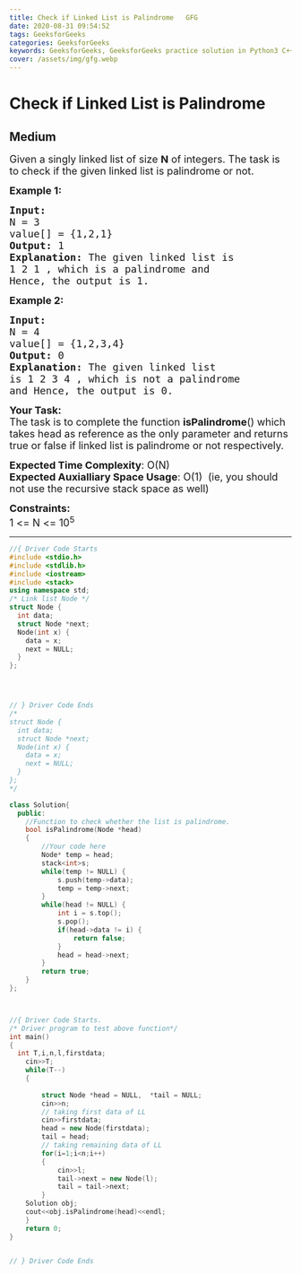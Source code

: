 ```yaml
---
title: Check if Linked List is Palindrome   GFG
date: 2020-08-31 09:54:52
tags: GeeksforGeeks
categories: GeeksforGeeks
keywords: GeeksforGeeks, GeeksforGeeks practice solution in Python3 C++ Java, Check if Linked List is Palindrome - GFG solution
cover: /assets/img/gfg.webp
---
```



# Check if Linked List is Palindrome
## Medium
<div class="problems_problem_content__Xm_eO"><p><span style="font-size:18px">Given a singly linked list of size <strong>N</strong> of integers. The task is to check if the given linked list is palindrome or not.</span></p>

<p><span style="font-size:18px"><strong>Example 1:</strong></span></p>

<pre><span style="font-size:18px"><strong>Input:
</strong>N = 3
value[] = {1,2,1}
<strong>Output: </strong>1<strong>
Explanation: </strong>The given linked list is
1 2 1 , which is a palindrome and
Hence, the output is 1.</span>
</pre>

<p><span style="font-size:18px"><strong>Example 2:</strong></span></p>

<pre><span style="font-size:18px"><strong>Input:
</strong>N = 4
value[] = {1,2,3,4}
<strong>Output: </strong>0<strong>
Explanation: </strong>The given linked list
is 1 2 3 4 , which is not a palindrome
and Hence, the output is 0.</span></pre>

<p><span style="font-size:18px"><strong>Your Task:</strong><br>
The task is to complete the function&nbsp;<strong>isPalindrome</strong>() which takes head as reference as the only parameter and returns true or false if linked list is palindrome&nbsp;or not respectively.</span></p>

<p><span style="font-size:18px"><strong>Expected Time Complexity</strong>: O(N)<br>
<strong>Expected Auxialliary Space Usage</strong>: O(1)&nbsp; (ie, you should not use the recursive stack space as well)</span></p>

<p><span style="font-size:18px"><strong>Constraints:</strong><br>
1 &lt;= N&nbsp;&lt;= 10<sup>5</sup></span></p>
</div>

---




```cpp
//{ Driver Code Starts
#include <stdio.h>
#include <stdlib.h>
#include <iostream>
#include <stack>
using namespace std;
/* Link list Node */
struct Node {
  int data;
  struct Node *next;
  Node(int x) {
    data = x;
    next = NULL;
  }
};




// } Driver Code Ends
/*
struct Node {
  int data;
  struct Node *next;
  Node(int x) {
    data = x;
    next = NULL;
  }
};
*/

class Solution{
  public:
    //Function to check whether the list is palindrome.
    bool isPalindrome(Node *head)
    {
        //Your code here
        Node* temp = head;
        stack<int>s;
        while(temp != NULL) {
            s.push(temp->data);
            temp = temp->next;
        }
        while(head != NULL) {
            int i = s.top();
            s.pop();
            if(head->data != i) {
                return false;
            }
            head = head->next;
        }
        return true;
    }
};



//{ Driver Code Starts.
/* Driver program to test above function*/
int main()
{
  int T,i,n,l,firstdata;
    cin>>T;
    while(T--)
    {
        
        struct Node *head = NULL,  *tail = NULL;
        cin>>n;
        // taking first data of LL
        cin>>firstdata;
        head = new Node(firstdata);
        tail = head;
        // taking remaining data of LL
        for(i=1;i<n;i++)
        {
            cin>>l;
            tail->next = new Node(l);
            tail = tail->next;
        }
    Solution obj;
   	cout<<obj.isPalindrome(head)<<endl;
    }
    return 0;
}


// } Driver Code Ends
```
